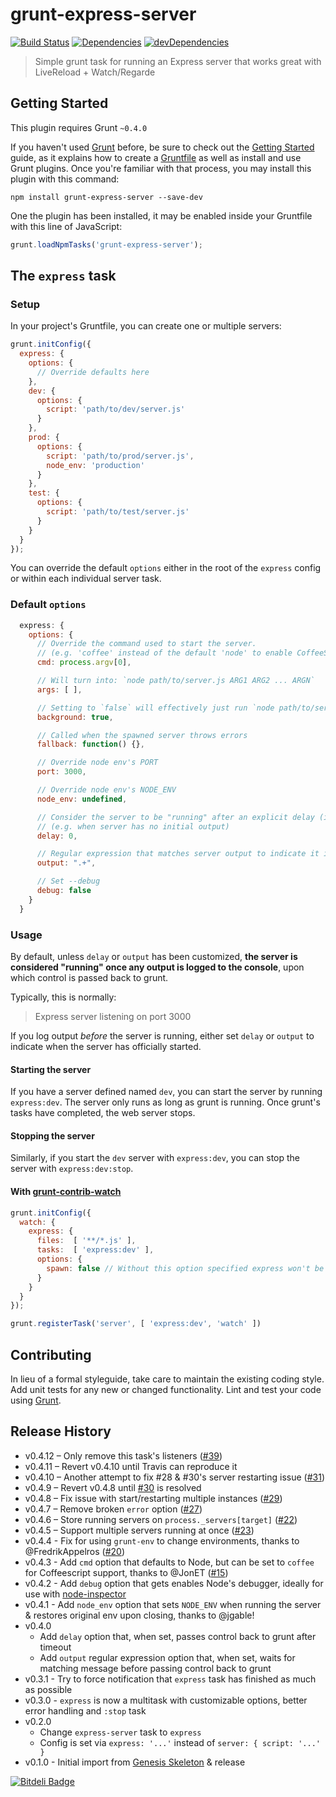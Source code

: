 # grunt-express-server

[![Build Status](https://travis-ci.org/ericclemmons/grunt-express-server.png?branch=master)](https://travis-ci.org/ericclemmons/grunt-express-server)
[![Dependencies](https://david-dm.org/ericclemmons/grunt-express-server.png)](https://david-dm.org/ericclemmons/grunt-express-server)
[![devDependencies](https://david-dm.org/ericclemmons/grunt-express-server/dev-status.png)](https://david-dm.org/ericclemmons/grunt-express-server#info=devDependencies&view=table)

> Simple grunt task for running an Express server that works great with LiveReload + Watch/Regarde

## Getting Started

This plugin requires Grunt `~0.4.0`

If you haven't used [Grunt](http://gruntjs.com/) before, be sure to check out the [Getting Started](http://gruntjs.com/getting-started) guide, as it explains how to create a [Gruntfile](http://gruntjs.com/sample-gruntfile) as well as install and use Grunt plugins. Once you're familiar with that process, you may install this plugin with this command:

```shell
npm install grunt-express-server --save-dev
```

One the plugin has been installed, it may be enabled inside your Gruntfile with this line of JavaScript:

```js
grunt.loadNpmTasks('grunt-express-server');
```

## The `express` task

### Setup

In your project's Gruntfile, you can create one or multiple servers:

```js
grunt.initConfig({
  express: {
    options: {
      // Override defaults here
    },
    dev: {
      options: {
        script: 'path/to/dev/server.js'
      }
    },
    prod: {
      options: {
        script: 'path/to/prod/server.js',
        node_env: 'production'
      }
    },
    test: {
      options: {
        script: 'path/to/test/server.js'
      }
    }
  }
});
```

You can override the default `options` either in the root of the `express` config
or within each individual server task.

### Default `options`

```js
  express: {
    options: {
      // Override the command used to start the server.
      // (e.g. 'coffee' instead of the default 'node' to enable CoffeeScript support)
      cmd: process.argv[0],

      // Will turn into: `node path/to/server.js ARG1 ARG2 ... ARGN`
      args: [ ],

      // Setting to `false` will effectively just run `node path/to/server.js`
      background: true,

      // Called when the spawned server throws errors
      fallback: function() {},

      // Override node env's PORT
      port: 3000,

      // Override node env's NODE_ENV
      node_env: undefined,

      // Consider the server to be "running" after an explicit delay (in milliseconds)
      // (e.g. when server has no initial output)
      delay: 0,

      // Regular expression that matches server output to indicate it is "running"
      output: ".+",

      // Set --debug
      debug: false
    }
  }
```

### Usage

By default, unless `delay` or `output` has been customized,
**the server is considered "running" once any output is logged to the console**,
upon which control is passed back to grunt.

Typically, this is normally:

> Express server listening on port 3000

If you log output *before* the server is running, either set `delay` or `output` to indicate
when the server has officially started.

#### Starting the server

If you have a server defined named `dev`, you can start the server by running `express:dev`. The server only runs as long as grunt is running. Once grunt's tasks have completed, the web server stops.

#### Stopping the server

Similarly, if you start the `dev` server with `express:dev`, you can stop the server
with `express:dev:stop`.

#### With [grunt-contrib-watch](https://github.com/gruntjs/grunt-contrib-watch)

```js
grunt.initConfig({
  watch: {
    express: {
      files:  [ '**/*.js' ],
      tasks:  [ 'express:dev' ],
      options: {
        spawn: false // Without this option specified express won't be reloaded
      }
    }
  }
});

grunt.registerTask('server', [ 'express:dev', 'watch' ])
```

## Contributing

In lieu of a formal styleguide, take care to maintain the existing coding style. Add unit tests for any new or changed functionality. Lint and test your code using [Grunt](http://gruntjs.com/).

## Release History

- v0.4.12 – Only remove this task's listeners ([#39](https://github.com/ericclemmons/grunt-express-server/pull/39))
- v0.4.11 – Revert v0.4.10 until Travis can reproduce it
- v0.4.10 – Another attempt to fix #28 & #30's server restarting issue ([#31](https://github.com/ericclemmons/grunt-express-server/pull/31))
- v0.4.9 – Revert v0.4.8 until [#30](https://github.com/ericclemmons/grunt-express-server/issues/30#issuecomment-29931192) is resolved
- v0.4.8 – Fix issue with start/restarting multiple instances ([#29](https://github.com/ericclemmons/grunt-express-server/pull/29))
- v0.4.7 – Remove broken `error` option ([#27](https://github.com/ericclemmons/grunt-express-server/issues/27))
- v0.4.6 – Store running servers on `process._servers[target]` ([#22](https://github.com/ericclemmons/grunt-express-server/issues/22))
- v0.4.5 – Support multiple servers running at once ([#23](https://github.com/ericclemmons/grunt-express-server/pull/23))
- v0.4.4 - Fix for using `grunt-env` to change environments, thanks to @FredrikAppelros ([#20](https://github.com/ericclemmons/grunt-express-server/pull/20))
- v0.4.3 - Add `cmd` option that defaults to Node, but can be set to `coffee` for Coffeescript support, thanks to @JonET ([#15](https://github.com/ericclemmons/grunt-express-server/pull/15))
- v0.4.2 - Add `debug` option that gets enables Node's debugger, ideally for use with [node-inspector](https://github.com/node-inspector/node-inspector)
- v0.4.1 - Add `node_env` option that sets `NODE_ENV` when running the server & restores original env upon closing, thanks to @jgable!
- v0.4.0
  - Add `delay` option that, when set, passes control back to grunt after timeout
  - Add `output` regular expression option that, when set, waits for matching message before passing control back to grunt
- v0.3.1 - Try to force notification that `express` task has finished as much as possible
- v0.3.0 - `express` is now a multitask with customizable options, better error handling and `:stop` task
- v0.2.0
  - Change `express-server` task to `express`
  - Config is set via `express: '...'` instead of `server: { script: '...' } `
- v0.1.0 - Initial import from [Genesis Skeleton](https://github.com/ericclemmons/genesis-skeleton) & release


[![Bitdeli Badge](https://d2weczhvl823v0.cloudfront.net/ericclemmons/grunt-express-server/trend.png)](https://bitdeli.com/free "Bitdeli Badge")

